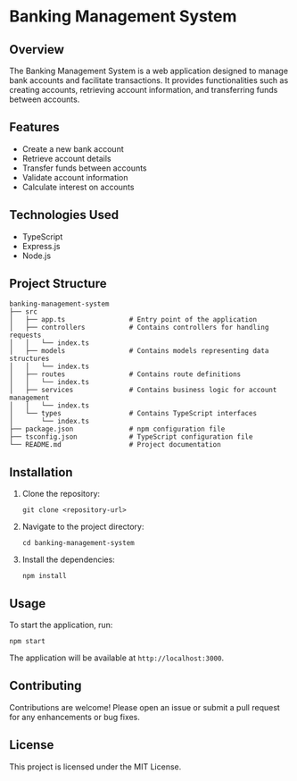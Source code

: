 # Banking Management System

## Overview
The Banking Management System is a web application designed to manage bank accounts and facilitate transactions. It provides functionalities such as creating accounts, retrieving account information, and transferring funds between accounts.

## Features
- Create a new bank account
- Retrieve account details
- Transfer funds between accounts
- Validate account information
- Calculate interest on accounts

## Technologies Used
- TypeScript
- Express.js
- Node.js

## Project Structure
```
banking-management-system
├── src
│   ├── app.ts                # Entry point of the application
│   ├── controllers           # Contains controllers for handling requests
│   │   └── index.ts
│   ├── models                # Contains models representing data structures
│   │   └── index.ts
│   ├── routes                # Contains route definitions
│   │   └── index.ts
│   ├── services              # Contains business logic for account management
│   │   └── index.ts
│   └── types                 # Contains TypeScript interfaces
│       └── index.ts
├── package.json              # npm configuration file
├── tsconfig.json             # TypeScript configuration file
└── README.md                 # Project documentation
```

## Installation
1. Clone the repository:
   ```
   git clone <repository-url>
   ```
2. Navigate to the project directory:
   ```
   cd banking-management-system
   ```
3. Install the dependencies:
   ```
   npm install
   ```

## Usage
To start the application, run:
```
npm start
```
The application will be available at `http://localhost:3000`.

## Contributing
Contributions are welcome! Please open an issue or submit a pull request for any enhancements or bug fixes.

## License
This project is licensed under the MIT License.